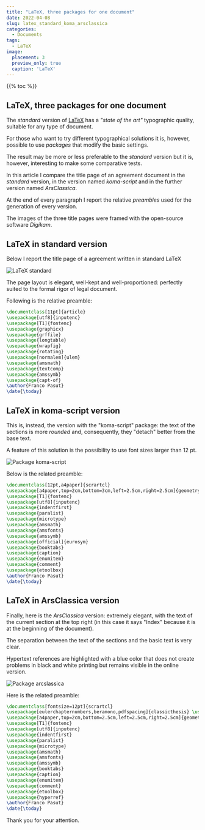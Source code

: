 ```yaml
---
title: "LaTeX, three packages for one document"
date: 2022-04-08
slug: latex_standard_koma_arsclassica
categories:
  - Documents
tags:
  - LaTeX
image:
  placement: 3
  preview_only: true
  caption: 'LaTeX'
---
```


{{% toc %}}

## LaTeX, three packages for one document

The _standard_ version of [LaTeX](https://www.latex-project.org/) has a _"state of the art"_ typographic quality, suitable for any type of document.

For those who want to try different typographical solutions it is, however, possible to use _packages_ that modify the basic settings.

The result may be more or less preferable to the _standard_ version but it is, however, interesting to make some comparative tests. 

In this article I compare the title page of an agreement document in the _standard_ version, in the version named _koma-script_ and in the further version named _ArsClassica_.

At the end of every paragraph I report the relative _preambles_ used for the generation of every version.

The images of the three title pages were framed with the open-source software _Digikam_.


## LaTeX in standard version

Below I report the title page of a agreement written in standard LaTeX

![LaTeX standard](agreement-normal-resized_v1.jpg)

The page layout is elegant, well-kept and well-proportioned: perfectly suited to the formal rigor of legal document.

Following is the relative preamble:

```tex
\documentclass[11pt]{article}
\usepackage[utf8]{inputenc}
\usepackage[T1]{fontenc}
\usepackage{graphicx}
\usepackage{grffile}
\usepackage{longtable}
\usepackage{wrapfig}
\usepackage{rotating}
\usepackage[normalem]{ulem}
\usepackage{amsmath}
\usepackage{textcomp}
\usepackage{amssymb}
\usepackage{capt-of}
\author{Franco Pasut}
\date{\today}
```




## LaTeX in koma-script version
This is, instead, the version with the "koma-script" package: the text of the sections is more _rounded_ and, consequently, they "detach" better from the base text.

A feature of this solution is the possibility to use font sizes larger than 12 pt.

![Package koma-script](agreement-koma-resized_v1.jpg)

Below is the related preamble:

```tex
\documentclass[12pt,a4paper]{scrartcl}
\usepackage[a4paper,top=2cm,bottom=3cm,left=2.5cm,right=2.5cm]{geometry}
\usepackage[T1]{fontenc}
\usepackage[utf8]{inputenc}
\usepackage{indentfirst}
\usepackage{paralist}
\usepackage{microtype}
\usepackage{amsmath}
\usepackage{amsfonts}
\usepackage{amssymb}
\usepackage[official]{eurosym}
\usepackage{booktabs}
\usepackage{caption}
\usepackage{enumitem}
\usepackage{comment}
\usepackage{etoolbox}
\author{Franco Pasut}
\date{\today}
```


## LaTeX in ArsClassica version
Finally, here is the _ArsClassica_ version: extremely elegant, with the text of the current section at the top right (in this case it says "Index" because it is at the beginning of the document).

The separation between the text of the sections and the basic text is very clear.

Hypertext references are highlighted with a blue color that does not create problems in black and white printing but remains visible in the online version.



![Package arcslassica](agreement-arsclassica-resized_v1.jpg)

Here is the related preamble:


```tex
\documentclass[fontsize=12pt]{scrartcl}
\usepackage[eulerchapternumbers,beramono,pdfspacing]{classicthesis} \usepackage{arsclassica}
\usepackage[a4paper,top=2cm,bottom=2.5cm,left=2.5cm,right=2.5cm]{geometry}
\usepackage[T1]{fontenc}
\usepackage[utf8]{inputenc}
\usepackage{indentfirst}
\usepackage{paralist}
\usepackage{microtype}
\usepackage{amsmath}
\usepackage{amsfonts}
\usepackage{amssymb}
\usepackage{booktabs}
\usepackage{caption}
\usepackage{enumitem}
\usepackage{comment}
\usepackage{etoolbox}
\usepackage{hyperref}
\author{Franco Pasut}
\date{\today}
```

Thank you for your attention.
